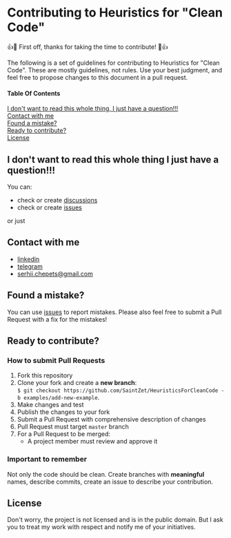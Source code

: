 # Contributing to Heuristics for "Clean Code"

:+1::tada: First off, thanks for taking the time to contribute! :tada::+1:

The following is a set of guidelines for contributing to Heuristics for "Clean Code". These are mostly guidelines, not rules. Use your best judgment, and feel free to propose changes to this document in a pull request.

#### Table Of Contents

[I don't want to read this whole thing, I just have a question!!!](#i-dont-want-to-read-this-whole-thing-i-just-have-a-question)\
[Contact with me](#contact-with-me)\
[Found a mistake?](#found-a-mistake?)\
[Ready to contribute?](#ready-to-contribute?)\
[License](#license)

## I don't want to read this whole thing I just have a question!!!

You can:
- check or create [discussions](../../discussions)
- check or create [issues](../../issues)

 or just
 ## Contact with me
- [linkedin](https://www.linkedin.com/in/serhii-chepets/)
- [telegram](https://t.me/SaintZet)
- serhii.chepets@gmail.com

## Found a mistake?
                            
You can use [issues](../../issues) to report mistakes. Please also feel free to submit a Pull Request with a fix for the mistakes!

## Ready to contribute?

### How to submit Pull Requests

1. Fork this repository
2. Clone your fork and create a **new branch**: \
`$ git checkout https://github.com/SaintZet/HeuristicsForCleanCode -b examples/add-new-example`.
4. Make changes and test
5. Publish the changes to your fork
6. Submit a Pull Request with comprehensive description of changes
7. Pull Request must target `master` branch
8. For a Pull Request to be merged:
   * A project member must review and approve it

### Important to remember

Not only the code should be clean. Сreate branches with **meaningful** names, describe commits, create an issue to describe your contribution.

## License

Don't worry, the project is not licensed and is in the public domain. But I ask you to treat my work with respect and notify me of your initiatives.
